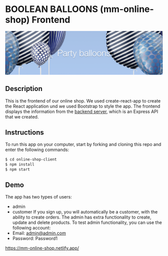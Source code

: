 # BOOLEAN BALLOONS (mm-online-shop) Frontend
![hero-home](./public/images/hero-home.png)

## Description
This is the frontend of our online shop. We used create-react-app to create the React application und we used Bootstrap to style the app. The frontend displays the information from the [backend server](https://mm-online-shop.adaptable.app/), which is an Express API that we created.

## Instructions
To run this app on your computer, start by forking and cloning this repo and enter the following commands:

```
$ cd online-shop-client
$ npm install
$ npm start
```

## Demo
The app has two types of users:
- admin
- customer
If you sign up, you will automatically be a customer, with the ability to create orders. The admin has extra functionality to create, update and delete products.
To test admin functionality, you can use the following account:
- Email: admin@admin.com
- Password: Password1

https://mm-online-shop.netlify.app/